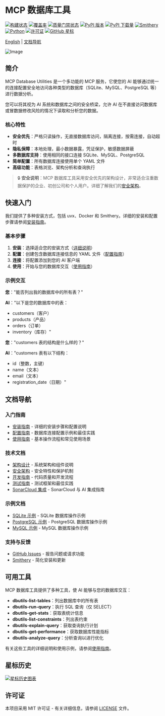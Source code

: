 # MCP 数据库工具

<!-- 项目状态徽章 -->
[![构建状态](https://img.shields.io/github/workflow/status/donghao1393/mcp-dbutils/Quality%20Assurance?label=tests)](https://github.com/donghao1393/mcp-dbutils/actions)
[![覆盖率](https://img.shields.io/endpoint?url=https://gist.githubusercontent.com/donghao1393/bdd0a63ec2a816539ff8c136ceb41e48/raw/coverage.json)](https://github.com/donghao1393/mcp-dbutils/actions)
[![质量门禁状态](https://sonarcloud.io/api/project_badges/measure?project=donghao1393_mcp-dbutils&metric=alert_status)](https://sonarcloud.io/dashboard?id=donghao1393_mcp-dbutils)
[![PyPI 版本](https://img.shields.io/pypi/v/mcp-dbutils)](https://pypi.org/project/mcp-dbutils/)
[![PyPI 下载量](https://img.shields.io/pypi/dm/mcp-dbutils)](https://pypi.org/project/mcp-dbutils/)
[![Smithery](https://smithery.ai/badge/@donghao1393/mcp-dbutils)](https://smithery.ai/server/@donghao1393/mcp-dbutils)
[![Python](https://img.shields.io/badge/Python-3.10%2B-blue)](https://www.python.org/)
[![许可证](https://img.shields.io/github/license/donghao1393/mcp-dbutils)](LICENSE)
[![GitHub 星标](https://img.shields.io/github/stars/donghao1393/mcp-dbutils?style=social)](https://github.com/donghao1393/mcp-dbutils/stargazers)

[English](README_EN.md) | [文档导航](#文档导航)

![Image](https://github.com/user-attachments/assets/26c4f1a1-7b19-4bdd-b9fd-34ad198b0ce3)

## 简介

MCP Database Utilities 是一个多功能的 MCP 服务，它使您的 AI 能够通过统一的连接配置安全地访问各种类型的数据库（SQLite、MySQL、PostgreSQL 等）进行数据分析。

您可以将其视为 AI 系统和数据库之间的安全桥梁，允许 AI 在不直接访问数据库或冒数据修改风险的情况下读取和分析您的数据。

### 核心特性

- **安全优先**：严格只读操作，无直接数据库访问，隔离连接，按需连接，自动超时
- **隐私保障**：本地处理，最小数据暴露，凭证保护，敏感数据屏蔽
- **多数据库支持**：使用相同的接口连接 SQLite、MySQL、PostgreSQL
- **简单配置**：所有数据库连接使用单个 YAML 文件
- **高级功能**：表格浏览、架构分析和查询执行

> 🔒 **安全说明**：MCP 数据库工具采用安全优先的架构设计，非常适合注重数据保护的企业、初创公司和个人用户。详细了解我们的[安全架构](docs/zh/technical/security.md)。

## 快速入门

我们提供了多种安装方式，包括 uvx、Docker 和 Smithery。详细的安装和配置步骤请参阅[安装指南](docs/zh/installation.md)。

### 基本步骤

1. **安装**：选择适合您的安装方式（[详细说明](docs/zh/installation.md)）
2. **配置**：创建包含数据库连接信息的 YAML 文件（[配置指南](docs/zh/configuration.md)）
3. **连接**：将配置添加到您的 AI 客户端
4. **使用**：开始与您的数据库交互（[使用指南](docs/zh/usage.md)）

### 示例交互

**您**："能否列出我的数据库中的所有表？"

**AI**："以下是您的数据库中的表：
- customers（客户）
- products（产品）
- orders（订单）
- inventory（库存）"

**您**："customers 表的结构是什么样的？"

**AI**："customers 表有以下结构：
- id（整数，主键）
- name（文本）
- email（文本）
- registration_date（日期）"

## 文档导航

### 入门指南
- [安装指南](docs/zh/installation.md) - 详细的安装步骤和配置说明
- [配置指南](docs/zh/configuration.md) - 数据库连接配置示例和最佳实践
- [使用指南](docs/zh/usage.md) - 基本操作流程和常见使用场景

### 技术文档
- [架构设计](docs/zh/technical/architecture.md) - 系统架构和组件说明
- [安全架构](docs/zh/technical/security.md) - 安全特性和保护机制
- [开发指南](docs/zh/technical/development.md) - 代码质量和开发流程
- [测试指南](docs/zh/technical/testing.md) - 测试框架和最佳实践
- [SonarCloud 集成](docs/zh/technical/sonarcloud-integration.md) - SonarCloud 与 AI 集成指南

### 示例文档
- [SQLite 示例](docs/zh/examples/sqlite-examples.md) - SQLite 数据库操作示例
- [PostgreSQL 示例](docs/zh/examples/postgresql-examples.md) - PostgreSQL 数据库操作示例
- [MySQL 示例](docs/zh/examples/mysql-examples.md) - MySQL 数据库操作示例

### 支持与反馈
- [GitHub Issues](https://github.com/donghao1393/mcp-dbutils/issues) - 报告问题或请求功能
- [Smithery](https://smithery.ai/server/@donghao1393/mcp-dbutils) - 简化安装和更新

## 可用工具

MCP 数据库工具提供了多种工具，使 AI 能够与您的数据库交互：

- **dbutils-list-tables**：列出数据库中的所有表
- **dbutils-run-query**：执行 SQL 查询（仅 SELECT）
- **dbutils-get-stats**：获取表统计信息
- **dbutils-list-constraints**：列出表约束
- **dbutils-explain-query**：获取查询执行计划
- **dbutils-get-performance**：获取数据库性能指标
- **dbutils-analyze-query**：分析查询以进行优化

有关这些工具的详细说明和使用示例，请参阅[使用指南](docs/zh/usage.md)。

## 星标历史

[![星标历史图表](https://starchart.cc/donghao1393/mcp-dbutils.svg?variant=adaptive)](https://starchart.cc/donghao1393/mcp-dbutils)

## 许可证

本项目采用 MIT 许可证 - 有关详细信息，请参阅 [LICENSE](LICENSE) 文件。

